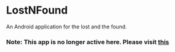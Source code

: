# LostNFound
An Android application for the lost and the found.

### Note: This app is no longer active here. Please visit [this](https://github.com/LostNFound-Andro)
